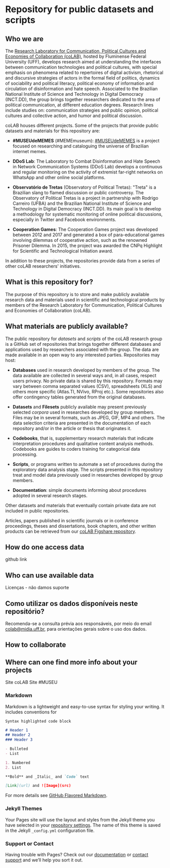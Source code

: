 # Repository for public datasets and scripts

## Who we are

The [Research Laboratory for Communication, Political Cultures and Economies of Collaboration (coLAB)](http://colab.uff.br), hosted by Fluminense Federal University (UFF), develops research aimed at understanding the interfaces between communication technologies and political cultures, with special emphasis on phenomena related to repertoires of digital activism, rhetorical and discursive strategies of actors in the formal field of politics, dynamics of sociability and political literacy, political economy of information and circulation of disinformation and hate speech. Associated to the Brazilian National Institute of Science and Technology in Digital Democracy (INCT.DD), the group brings together researchers dedicated to the area of political communication, at different education degrees. Research lines include studies on: communication strategies and public opinion, political cultures and collective action, and humor and political discussion.

coLAB houses different projects. Some of the projects that provide public datasets and materials for this repository are:

* **#MUSEUdeMEMES** (#MEMEmuseum): [#MUSEUdeMEMES](http://museudememes.com.br) is a project focused on researching and cataloguing the universe of Brazilian internet memes.

* **DDoS Lab**: The Laboratory to Combat Disinformation and Hate Speech in Network Communication Systems (DDoS Lab) develops a continuous and regular monitoring on the activity of extremist far-right networks on WhatsApp and other online social platforms.

* **Observatório de Tretas** (Observatory of Political Tretas): "Treta" is a Brazilian slang to flamed discussion or public controversy. The Observatory of Political Tretas is a project in partnership with Rodrigo Carreiro (UFBA) and the Brazilian National Institute of Science and Technology in Digital Democracy (INCT.DD). Its main goal is to develop a methodology for systematic monitoring of online political discussions, especially in Twitter and Facebook environments.

* **Cooperation Games**: The Cooperation Games project was developed between 2012 and 2017 and generated a box of para-educational games involving dilemmas of cooperative action, such as the renowned Prisoner Dilemma. In 2015, the project was awarded the CNPq Highlight for Scientific and Technological Initiation award.

In addition to these projects, the repositories provide data from a series of other coLAB researchers' initiatives.

## What is this repository for?

The purpose of this repository is to store and make publicly available research data and materials used in scientific and technological products by members of the Research Laboratory for Communication, Political Cultures and Economies of Collaboration (coLAB).

## What materials are publicly available?

The public repository for *datasets* and *scripts* of the coLAB research group is a GitHub set of repositories that brings together different databases and applications used by researchers associated with the group. The data are made available in an open way to any interested parties. Repositories may host:

* **Databases** used in research developed by members of the group. The data available are collected in several ways and, in all cases, respect users privacy. No private data is shared by this repository. Formats may vary between comma separated values (CSV), spreadsheets (XLS) and others more specific (Atlas.TI, NVivo, RProj etc.). Some repositories also offer contingency tables generated from the original databases.

* **Datasets** and **Filesets** publicly available may present previously selected *corpora* used in researches developed by group members. Files may be in several formats, such as JPEG, GIF, MP4 and others. The data selection criteria are presented in the documentation of each repository and/or in the article or thesis that originates it.

* **Codebooks**, that is, supplementary research materials that indicate interpretation procedures and qualitative content analysis methods. Codebooks are guides to coders training for categorical data processing.

* **Scripts**, or programs written to automate a set of procedures during the exploratory data analysis stage. The scripts presented in this repository treat and model data previously used in researches developed by group members.

* **Documentation**: simple documents informing about procedures adopted in several research stages.

Other datasets and materials that eventually contain private data are not included in public repositories.

Articles, papers published in scientific journals or in conference proceedings, theses and dissertations, book chapters, and other written products can be retrieved from our [coLAB Figshare repository](https://figshare.com/projects/Papers_coLAB/35102).

## How do one access data

github link

## Who can use available data

Licenças - não damos suporte

## Como utilizar os dados disponíveis neste repositório?

Recomenda-se a consulta prévia aos responsáveis, por meio do email [colab@midia.uff.br](mailto:colab@midia.uff.br), para orientações gerais sobre o uso dos dados.

## How to collaborate



## Where can one find more info about your projects

Site coLAB
Site #MUSEU

### Markdown

Markdown is a lightweight and easy-to-use syntax for styling your writing. It includes conventions for

```markdown
Syntax highlighted code block

# Header 1
## Header 2
### Header 3

- Bulleted
- List

1. Numbered
2. List

**Bold** and _Italic_ and `Code` text

[Link](url) and ![Image](src)
```

For more details see [GitHub Flavored Markdown](https://guides.github.com/features/mastering-markdown/).

### Jekyll Themes

Your Pages site will use the layout and styles from the Jekyll theme you have selected in your [repository settings](https://github.com/coLAB-UFF/colab.uff.github.io/settings). The name of this theme is saved in the Jekyll `_config.yml` configuration file.

### Support or Contact

Having trouble with Pages? Check out our [documentation](https://docs.github.com/categories/github-pages-basics/) or [contact support](https://github.com/contact) and we’ll help you sort it out.
